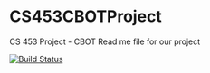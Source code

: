 # CS453CBOTProject
CS 453 Project - CBOT
Read me file for our project

[![Build Status](https://travis-ci.org/onurtan/CS453CBOTProject.svg)](https://travis-ci.org/onurtan/CS453CBOTProject)
